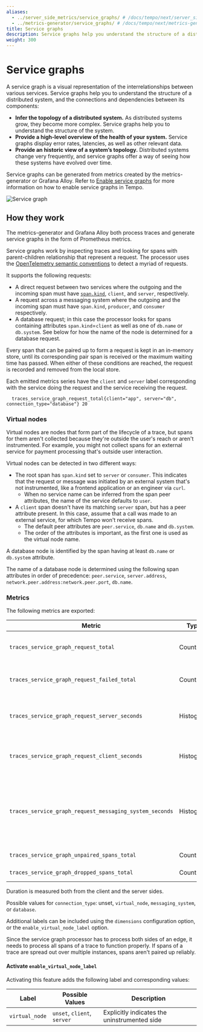 ```yaml
---
aliases:
  - ../server_side_metrics/service_graphs/ # /docs/tempo/next/server_side_metrics/service_graphs/
  - ../metrics-generator/service_graphs/ # /docs/tempo/next/metrics-generator/service_graphs/
title: Service graphs
description: Service graphs help you understand the structure of a distributed system and the connections and dependencies between its components.
weight: 300
---
```


# Service graphs

A service graph is a visual representation of the interrelationships between various services.
Service graphs help you to understand the structure of a distributed system,
and the connections and dependencies between its components:

- **Infer the topology of a distributed system.**
  As distributed systems grow, they become more complex.
  Service graphs help you to understand the structure of the system.
- **Provide a high-level overview of the health of your system.**
  Service graphs display error rates, latencies, as well as other relevant data.
- **Provide an historic view of a system’s topology.**
  Distributed systems change very frequently,
  and service graphs offer a way of seeing how these systems have evolved over time.

Service graphs can be generated from metrics created by the metrics-generator or Grafana Alloy.
Refer to [Enable service graphs](/docs/tempo/<TEMPO_VERSION>/metrics-from-traces/service_graphs/enable-service-graphs/) for more information on how to enable service graphs in Tempo.

![Service graph](/media/docs/grafana/data-sources/tempo/query-editor/tempo-ds-query-service-graph-prom.png)

## How they work

The metrics-generator and Grafana Alloy both process traces and generate service graphs in the form of Prometheus metrics.

Service graphs work by inspecting traces and looking for spans with parent-children relationship that represent a request.
The processor uses the [OpenTelemetry semantic conventions](https://github.com/open-telemetry/semantic-conventions/blob/main/docs/general/trace.md) to detect a myriad of requests.

It supports the following requests:

- A direct request between two services where the outgoing and the incoming span must have [`span.kind`](https://github.com/open-telemetry/opentelemetry-specification/blob/main/specification/trace/api.md#spankind), `client`, and `server`, respectively.
- A request across a messaging system where the outgoing and the incoming span must have `span.kind`, `producer`, and `consumer` respectively.
- A database request; in this case the processor looks for spans containing attributes `span.kind`=`client` as well as one of `db.name` or `db.system`. See below for how the name of the node is determined for a database request.

Every span that can be paired up to form a request is kept in an in-memory store, until its corresponding pair span is received or the maximum waiting time has passed.
When either of these conditions are reached, the request is recorded and removed from the local store.

Each emitted metrics series have the `client` and `server` label corresponding with the service doing the request and the service receiving the request.

```
  traces_service_graph_request_total{client="app", server="db", connection_type="database"} 20
```

### Virtual nodes

Virtual nodes are nodes that form part of the lifecycle of a trace,
but spans for them aren't collected because they're outside the user's reach or aren't instrumented.
For example, you might not collect spans for an external service for payment processing that's outside user interaction.

Virtual nodes can be detected in two different ways:

- The root span has `span.kind` set to `server` or `consumer`. This indicates that the request or message was initiated by an external system that's not instrumented, like a frontend application or an engineer via `curl`.
  - When no service name can be inferred from the span peer attributes, the name of the service defaults to `user`.
- A `client` span doesn't have its matching `server` span, but has a peer attribute present. In this case, assume that a call was made to an external service, for which Tempo won't receive spans.
  - The default peer attributes are `peer.service`, `db.name` and `db.system`.
  - The order of the attributes is important, as the first one is used as the virtual node name.

A database node is identified by the span having at least `db.name` or `db.system` attribute.

The name of a database node is determined using the following span attributes in order of precedence: `peer.service`, `server.address`, `network.peer.address:network.peer.port`, `db.name`.

### Metrics

The following metrics are exported:

<!-- vale Grafana.Spelling = NO -->

| Metric                                                  | Type      | Labels                          | Description                                                                                                |
| ------------------------------------------------------- | --------- | ------------------------------- | ---------------------------------------------------------------------------------------------------------- |
| `traces_service_graph_request_total`                    | Counter   | client, server, connection_type | Total count of requests between two nodes                                                                  |
| `traces_service_graph_request_failed_total`             | Counter   | client, server, connection_type | Total count of failed requests between two nodes                                                           |
| `traces_service_graph_request_server_seconds`           | Histogram | client, server, connection_type | Time for a request between two nodes as seen from the server                                               |
| `traces_service_graph_request_client_seconds`           | Histogram | client, server, connection_type | Time for a request between two nodes as seen from the client                                               |
| `traces_service_graph_request_messaging_system_seconds` | Histogram | client, server, connection_type | (Off by default) Time between publisher and consumer for services communicating through a messaging system |
| `traces_service_graph_unpaired_spans_total`             | Counter   | client, server, connection_type | Total count of unpaired spans                                                                              |
| `traces_service_graph_dropped_spans_total`              | Counter   | client, server, connection_type | Total count of dropped spans                                                                               |

<!-- vale Grafana.Spelling = YES -->

Duration is measured both from the client and the server sides.

Possible values for `connection_type`: unset, `virtual_node`, `messaging_system`, or `database`.

Additional labels can be included using the `dimensions` configuration option, or the `enable_virtual_node_label` option.

Since the service graph processor has to process both sides of an edge,
it needs to process all spans of a trace to function properly.
If spans of a trace are spread out over multiple instances, spans aren't paired up reliably.

#### Activate `enable_virtual_node_label`

Activating this feature adds the following label and corresponding values:

| Label          | Possible Values             | Description                                  |
| -------------- | --------------------------- | -------------------------------------------- |
| `virtual_node` | `unset`, `client`, `server` | Explicitly indicates the uninstrumented side |
